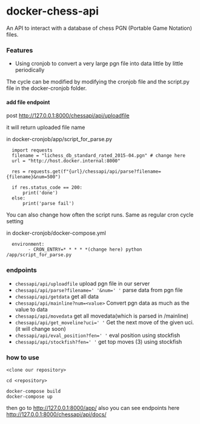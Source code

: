 # docker-chess-api

An API to interact with a database of chess PGN (Portable Game Notation) files.

### Features

- Using cronjob to convert a very large pgn file into data little by little periodically

The cycle can be modified by modifying the cronjob file and the script.py file in the docker-cronjob folder.

#### add file endpoint

post http://127.0.0.1:8000/chessapi/api/uploadfile

it will return uploaded file name

in docker-cronjob/app/script_for_parse.py

```
  import requests
  filename = "lichess_db_standard_rated_2015-04.pgn" # change here
  url = "http://host.docker.internal:8000"

  res = requests.get(f"{url}/chessapi/api/parse?filename={filename}&num=500")

  if res.status_code == 200:
      print('done')
  else:
      print('parse fail')

```

You can also change how often the script runs.
Same as regular cron cycle setting

in docker-cronjob/docker-compose.yml

```
  environment:
        - CRON_ENTRY=* * * * *(change here) python /app/script_for_parse.py
```

### endpoints

- `chessapi/api/uploadfile` upload pgn file in our server
- `chessapi/api/parse?filename=' '&num=' '` parse data from pgn file
- `chessapi/api/getdata` get all data
- `chessapi/api/mainline?num=<value>` Convert pgn data as much as the value to data
- `chessapi/api/movedata` get all movedata(which is parsed in /mainline)
- `chessapi/api/get_moveline?uci=' '` Get the next move of the given uci.(it will change soon)
- `chessapi/api/eval_position?fen=' '` eval position using stockfish
- `chessapi/api/stockfish?fen=' '` get top moves (3) using stockfish

### how to use

```
<clone our repository>

cd <repository>

docker-compose build
docker-compose up
```

then go to http://127.0.0.1:8000/app/
also you can see endpoints here http://127.0.0.1:8000/chessapi/api/docs/
